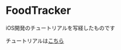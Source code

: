 # FoodTracker
iOS開発のチュートリアルを写経したものです

チュートリアルは[こちら](
https://developer.apple.com/library/content/referencelibrary/GettingStarted/DevelopiOSAppsSwift/index.html#//apple_ref/doc/uid/TP40015214-CH2-SW1)
